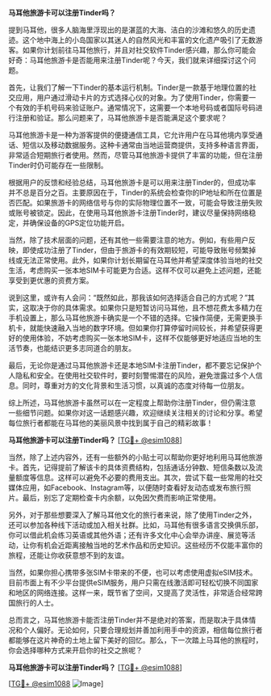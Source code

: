 **马耳他旅游卡可以注册Tinder吗？**

提到马耳他，很多人脑海里浮现出的是湛蓝的大海、洁白的沙滩和悠久的历史遗迹。这个地中海上的小岛国家以其迷人的自然风光和丰富的文化遗产吸引了无数游客。如果你计划前往马耳他旅行，并且对社交软件Tinder感兴趣，那么你可能会好奇：马耳他旅游卡是否能用来注册Tinder呢？今天，我们就来详细探讨这个问题。

首先，让我们了解一下Tinder的基本运行机制。Tinder是一款基于地理位置的社交应用，用户通过滑动卡片的方式选择心仪的对象。为了使用Tinder，你需要一个有效的手机号码来验证账户。通常情况下，这需要一个本地号码或者国际号码进行注册和验证。那么问题来了，马耳他旅游卡是否能满足这个要求呢？

马耳他旅游卡是一种为游客提供的便捷通信工具，它允许用户在马耳他境内享受通话、短信以及移动数据服务。这种卡通常由当地运营商提供，支持多种语言界面，非常适合短期旅行者使用。然而，尽管马耳他旅游卡提供了丰富的功能，但在注册Tinder时仍可能存在一些限制。

根据用户的反馈和经验总结，马耳他旅游卡是可以用来注册Tinder的，但成功率并不总是百分之百。主要原因在于，Tinder的系统会检查你的IP地址和所在位置是否匹配。如果旅游卡的网络信号与你的实际物理位置不一致，可能会导致注册失败或账号被锁定。因此，在使用马耳他旅游卡注册Tinder时，建议尽量保持网络稳定，并确保设备的GPS定位功能开启。

当然，除了技术层面的问题，还有其他一些需要注意的地方。例如，有些用户反映，即使成功注册了Tinder，但由于旅游卡的有效期较短，可能导致账号频繁掉线或无法正常使用。此外，如果你计划长期留在马耳他并希望深度体验当地的社交生活，考虑购买一张本地SIM卡可能更为合适。这样不仅可以避免上述问题，还能享受到更优惠的资费方案。

说到这里，或许有人会问：“既然如此，那我该如何选择适合自己的方式呢？”其实，这取决于你的具体需求。如果你只是短暂访问马耳他，且不想花费太多精力在手机设置上，那么马耳他旅游卡确实是一个不错的选择。它操作简便，无需更换手机卡，就能快速融入当地的数字环境。但如果你打算停留时间较长，并希望获得更好的使用体验，不妨考虑购买一张本地SIM卡，这样不仅能够更好地适应当地的生活节奏，也能结识更多志同道合的朋友。

最后，无论你是通过马耳他旅游卡还是本地SIM卡注册Tinder，都不要忘记保护个人隐私和安全。在使用社交软件时，要时刻警惕潜在的风险，避免泄露过多个人信息。同时，尊重对方的文化背景和生活习惯，以真诚的态度对待每一位朋友。

综上所述，马耳他旅游卡虽然可以在一定程度上帮助你注册Tinder，但仍需注意一些细节问题。如果你对这一话题感兴趣，欢迎继续关注相关的讨论和分享。希望每位旅行者都能在马耳他的美丽风景中找到属于自己的精彩故事！

**马耳他旅游卡可以注册Tinder吗？** [[TG💪+ @esim1088](https://t.me/s/esim1088)]

当然，除了上述内容外，还有一些额外的小贴士可以帮助你更好地利用马耳他旅游卡。首先，记得提前了解该卡的具体资费结构，包括通话分钟数、短信条数以及流量额度等信息。这样可以避免不必要的费用支出。其次，尝试下载一些常用的社交媒体应用，如Facebook、Instagram等，以便随时查看好友动态或发布旅行照片。最后，别忘了定期检查卡内余额，以免因欠费而影响正常使用。

另外，对于那些想要深入了解马耳他文化的旅行者来说，除了使用Tinder之外，还可以参加各种线下活动或加入相关社群。比如，马耳他有很多语言交换俱乐部，你可以借此机会练习英语或其他外语；还有许多文化中心会举办讲座、展览等活动，让你有机会近距离接触当地的艺术作品和历史知识。这些经历不仅能丰富你的旅程，还能让你收获意想不到的友谊。

当然，如果你担心携带多张SIM卡带来的不便，也可以考虑使用虚拟eSIM技术。目前市面上有不少平台提供eSIM服务，用户只需在线激活即可轻松切换不同国家和地区的网络连接。这样一来，既节省了空间，又提高了灵活性，非常适合经常跨国旅行的人士。

总而言之，马耳他旅游卡能否注册Tinder并不是绝对的答案，而是取决于具体情况和个人偏好。无论如何，只要合理规划并善加利用手中的资源，相信每位旅行者都能够在这片神奇的土地上留下美好的回忆。那么，下一次踏上马耳他的旅程时，你会选择哪种方式来开启你的社交之旅呢？

**马耳他旅游卡可以注册Tinder吗？** [[TG💪+ @esim1088](https://t.me/s/esim1088)]

[[TG💪+ @esim1088](https://t.me/s/esim1088) ![Image](https://i.postimg.cc/4NQfJmqS/Snipaste-2025-05-13-00-14-12.png)]